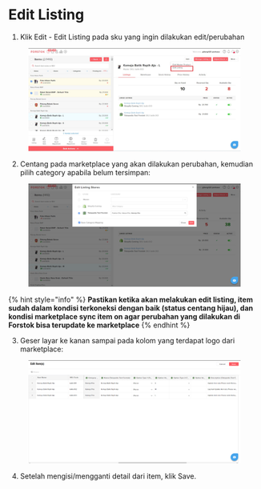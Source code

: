 # Edit Listing

1. Klik Edit - Edit Listing pada sku yang ingin dilakukan edit/perubahan

<figure><img src="../../.gitbook/assets/Screenshot 2023-03-03 151427.jpg" alt=""><figcaption></figcaption></figure>

2. Centang pada marketplace yang akan dilakukan perubahan, kemudian pilih category apabila belum tersimpan:

<figure><img src="../../.gitbook/assets/image (2).png" alt=""><figcaption></figcaption></figure>

{% hint style="info" %}
**Pastikan ketika akan melakukan edit listing, item sudah dalam kondisi terkoneksi dengan baik (status centang hijau), dan kondisi marketplace sync item on agar perubahan yang dilakukan di Forstok bisa terupdate ke marketplace**
{% endhint %}

3. Geser layar ke kanan sampai pada kolom yang terdapat logo dari marketplace:

<figure><img src="../../.gitbook/assets/image.png" alt=""><figcaption></figcaption></figure>

4. Setelah mengisi/mengganti detail dari item, klik Save.
